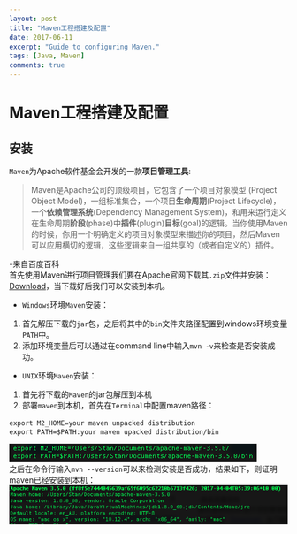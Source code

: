 ```yaml
---
layout: post
title: "Maven工程搭建及配置"
date: 2017-06-11
excerpt: "Guide to configuring Maven."
tags: [Java, Maven]
comments: true
---
```

# Maven工程搭建及配置
## 安装
`Maven`为Apache软件基金会开发的一款**项目管理工具**:

>Maven是Apache公司的顶级项目，它包含了一个项目对象模型 (Project Object Model)，一组标准集合，一个项目**生命周期**(Project Lifecycle)，一个**依赖管理系统**(Dependency Management System)，和用来运行定义在生命周期**阶段**(phase)中**插件**(plugin)**目标**(goal)的逻辑。当你使用Maven的时候，你用一个明确定义的项目对象模型来描述你的项目，然后Maven可以应用横切的逻辑，这些逻辑来自一组共享的（或者自定义的）插件。

-来自百度百科</br>
首先使用Maven进行项目管理我们要在Apache官网下载其`.zip`文件并安装：[Download](https://maven.apache.org/download.cgi)，当下载好后我们可以安装到本机。
* `Windows`环境`Maven`安装：
1. 首先解压下载的`jar`包，之后将其中的`bin`文件夹路径配置到windows环境变量`PATH`中。
2. 添加环境变量后可以通过在command line中输入`mvn -v`来检查是否安装成功。
* `UNIX`环境`Maven`安装：
1. 首先将下载的`Maven`的jar包解压到本机
2. 部署`maven`到本机，首先在`Terminal`中配置maven路径：
```
export M2_HOME=your maven unpacked distribution
export PATH=$PATH:your maven upacked distribution/bin
```
![setup](https://github.com/user3301/user3301.github.io/blob/master/assets/img/maven_setup.png)</br>
之后在命令行输入`mvn --version`可以来检测安装是否成功，结果如下，则证明maven已经安装到本机：</br>
![success](https://github.com/user3301/user3301.github.io/blob/master/assets/img/success.png)
